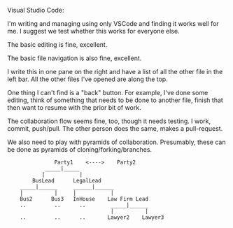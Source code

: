 Visual Studio Code:

I'm writing and managing using only VSCode and finding it works well for me.  I suggest we test whether this works for everyone else.  

The basic editing is fine, excellent. 

The basic file navigation is also fine, excellent. 

I write this in one pane on the right and have a list of all the other file in the left bar.  All the other files I've opened are along the top. 

One thing I can't find is a "back" button.  For example, I've done some editing, think of something that needs to be done to another file, finish that then want to resume with the prior bit of work. 

The collaboration flow seems fine, too, though it needs testing.  I work, commit, push/pull.  The other person does the same, makes a pull-request.  

We also need to play with pyramids of collaboration.  Presumably, these can be done as pyramids of cloning/forking/branches.


                   Party1    <---->    Party2
                _____|_____
               |           |
            BusLead      LegalLead 
        _____|______     ______|______
        |          |     |           |
        Bus2      Bus3   InHouse    Law Firm Lead
        ..         ..      ..        _____|______
                                     |          | 
        ..         ..      ..       Lawyer2    Lawyer3